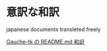 <!-- -*- coding: utf-8 -*- -->
# 意訳な和訳
japanese documents transleted freely

[Gauche-tk の README.md 和訳](Gauche-tk/README.md)
